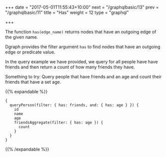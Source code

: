 +++
date = "2017-05-01T11:55:43+10:00"
next = "/graphqlbasic/13"
prev = "/graphqlbasic/11"
title = "Has"
weight = 12
type = "graphql"

+++

The function `has(edge_name)` returns nodes that have an outgoing edge of the given name.

Dgraph provides the filter argument `has` to find nodes that have an outgoing edge or predicate value.

In the query example we have provided, we query for all people have have friends and then return a count of how many friends they have.

Something to try: Query people that have friends and an age and count their friends that have a set age.

{{% expandable %}}
```
{
  queryPerson(filter: { has: friends, and: { has: age } }) {
    id
    name
    age
    friendsAggregate(filter: { has: age }) {
      count
    }
  }
}
```
{{% /expandable %}}
